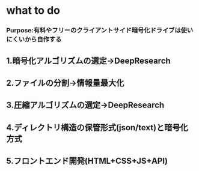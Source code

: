 # what to do
### Purpose:有料やフリーのクライアントサイド暗号化ドライブは使いにくいから自作する
## 1.暗号化アルゴリズムの選定->DeepResearch
## 2.ファイルの分割->情報量最大化
## 3.圧縮アルゴリズムの選定->DeepResearch
## 4.ディレクトリ構造の保管形式(json/text)と暗号化方式
## 5.フロントエンド開発(HTML+CSS+JS+API)
